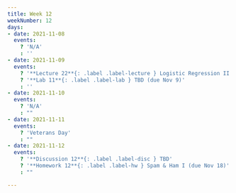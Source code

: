 ```yaml
---
title: Week 12
weekNumber: 12
days:
- date: 2021-11-08
  events:
    ? 'N/A'
    : ''
- date: 2021-11-09
  events:
    ? '**Lecture 22**{: .label .label-lecture } Logistic Regression II and Classification'
    ? '**Lab 11**{: .label .label-lab } TBD (due Nov 9)'
    : ''
- date: 2021-11-10
  events:
    ? 'N/A'
    : ""
- date: 2021-11-11
  events:
    ? 'Veterans Day'
    : ""
- date: 2021-11-12
  events:
    ? '**Discussion 12**{: .label .label-disc } TBD'
    ? '**Homework 12**{: .label .label-hw } Spam & Ham I (due Nov 18)'
    : ""

---
```

